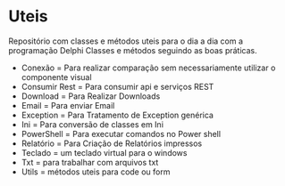 # Uteis
Repositório com classes e métodos uteis para o dia a dia com a programação Delphi 
Classes e métodos seguindo as boas práticas.

* Conexão = Para realizar comparação sem necessariamente utilizar o componente visual 
* Consumir Rest = Para consumir api e serviços REST
* Download = Para Realizar Downloads 
* Email = Para enviar Email
* Exception = Para Tratamento de Exception genérica
* Ini = Para conversão de classes em Ini
* PowerShell = Para executar comandos no Power shell 
* Relatório = Para Criação de Relatórios impressos
* Teclado = um teclado virtual para o windows
* Txt = para trabalhar com arquivos txt
* Utils = métodos uteis para code ou form


